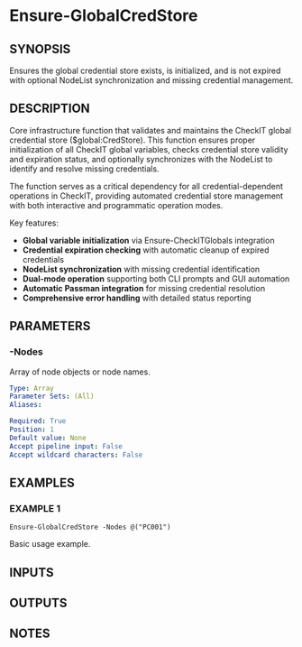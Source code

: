 ﻿---
external help file: checkit-core-help.xml
Module Name: checkit-core
online version: 
schema: 2.0.0
---

# Ensure-GlobalCredStore

## SYNOPSIS
Ensures the global credential store exists, is initialized, and is not expired with optional NodeList synchronization and missing credential management.

## DESCRIPTION
Core infrastructure function that validates and maintains the CheckIT global credential store ($global:CredStore). This function ensures proper initialization of all CheckIT global variables, checks credential store validity and expiration status, and optionally synchronizes with the NodeList to identify and resolve missing credentials.

The function serves as a critical dependency for all credential-dependent operations in CheckIT, providing automated credential store management with both interactive and programmatic operation modes.

Key features:

- **Global variable initialization** via Ensure-CheckITGlobals integration
- **Credential expiration checking** with automatic cleanup of expired credentials
- **NodeList synchronization** with missing credential identification
- **Dual-mode operation** supporting both CLI prompts and GUI automation
- **Automatic Passman integration** for missing credential resolution
- **Comprehensive error handling** with detailed status reporting

## PARAMETERS

### -Nodes
Array of node objects or node names.

```yaml
Type: Array
Parameter Sets: (All)
Aliases:

Required: True
Position: 1
Default value: None
Accept pipeline input: False
Accept wildcard characters: False
```

## EXAMPLES

### EXAMPLE 1
```
Ensure-GlobalCredStore -Nodes @("PC001")
```

Basic usage example.

## INPUTS

## OUTPUTS

## NOTES
